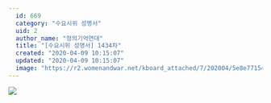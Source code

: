 ```yaml
---
  id: 669
  category: "수요시위 성명서"
  uid: 2
  author_name: "정의기억연대"
  title: "[수요시위 성명서] 1434차"
  created: "2020-04-09 10:15:07"
  updated: "2020-04-09 10:15:07"
  image: "https://r2.womenandwar.net/kboard_attached/7/202004/5e8e7715444248102177.jpg"
---
```

![](https://r2.womenandwar.net/kboard_attached/7/202004/5e8e7715444248102177.jpg)